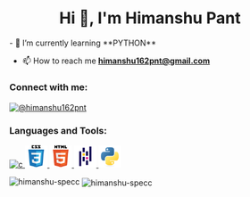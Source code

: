 <h1 align="center">Hi 👋, I'm Himanshu Pant</h1>
- 🌱 I’m currently learning **PYTHON**

- 📫 How to reach me **himanshu162pnt@gmail.com**

<h3 align="left">Connect with me:</h3>
<p align="left">
<a href="https://www.hackerrank.com/himanshu162pnt" target="blank"><img align="center" src="https://raw.githubusercontent.com/rahuldkjain/github-profile-readme-generator/master/src/images/icons/Social/hackerearth.svg" alt="@himanshu162pnt" height="30" width="40" /></a>
</p>

<h3 align="left">Languages and Tools:</h3>
<p align="left"> <a href="https://www.cprogramming.com/" target="_blank" rel="noreferrer"> <img src="https://www.bing.com/images/search?view=detailV2&ccid=kL5%2bG6Ou&id=BBAA4AC42EBEFC398375D02370DD83E4A381837D&thid=OIP.kL5-G6Ou-Vj-3wwv6caZZgHaHa&mediaurl=https%3a%2f%2ffriconix.com%2fsvg%2ffi-cnsuxl-hackerrank.svg&exph=2834&expw=2834&q=hackerrank+logo&simid=608035449590186878&FORM=IRPRST&ck=54D04A47BB7434F56608B65EB4C145DD&selectedIndex=4" alt="c" width="40" height="40"/> </a> <a href="https://www.w3schools.com/css/" target="_blank" rel="noreferrer"> <img src="https://raw.githubusercontent.com/devicons/devicon/master/icons/css3/css3-original-wordmark.svg" alt="css3" width="40" height="40"/> </a> <a href="https://www.w3.org/html/" target="_blank" rel="noreferrer"> <img src="https://raw.githubusercontent.com/devicons/devicon/master/icons/html5/html5-original-wordmark.svg" alt="html5" width="40" height="40"/> </a> <a href="https://pandas.pydata.org/" target="_blank" rel="noreferrer"> <img src="https://raw.githubusercontent.com/devicons/devicon/2ae2a900d2f041da66e950e4d48052658d850630/icons/pandas/pandas-original.svg" alt="pandas" width="40" height="40"/> </a> <a href="https://www.python.org" target="_blank" rel="noreferrer"> <img src="https://raw.githubusercontent.com/devicons/devicon/master/icons/python/python-original.svg" alt="python" width="40" height="40"/> </a> </p>

<p><img align="left" src="https://github-readme-stats.vercel.app/api/top-langs?username=himanshu-specc&show_icons=true&locale=en&layout=compact" alt="himanshu-specc" /></p>

<p>&nbsp;<img align="center" src="https://github-readme-stats.vercel.app/api?username=himanshu-specc&show_icons=true&locale=en" alt="himanshu-specc" /></p>
